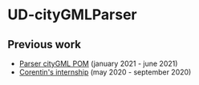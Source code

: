 # UD-cityGMLParser

## Previous work
- [Parser cityGML POM](https://github.com/VCityTeam/UD-GMLParser/tree/ParserGML-POM) (january 2021 - june 2021)
- [Corentin's internship](https://github.com/VCityTeam/UD-GMLParser/tree/ParserGMl1.0) (may 2020 - september 2020) 
